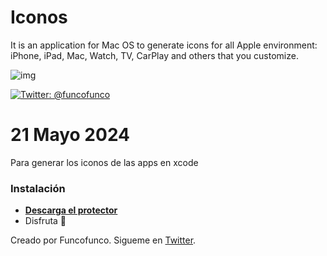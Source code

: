 # Iconos

It is an application for Mac OS to generate icons for all Apple environment: iPhone, iPad, Mac, Watch, TV, CarPlay and others that you customize.




<IMG SRC="urlfoto" ALT="img">
  

<a href="https://twitter.com/funcofunco" rel="nofollow"><img src="https://img.shields.io/badge/contact-@funcofunco-blue.svg" alt="Twitter: @funcofunco" data-canonical-src="https://img.shields.io/badge/contact-@funcofunco-blue.svg" style="max-width:100%;"></a>


# 21 Mayo 2024

Para generar los iconos de las apps en xcode

### Instalación
* [**Descarga el protector**](url)
* Disfruta 🍎

Creado por Funcofunco. Sigueme en [Twitter](https://twitter.com/funcofunco).

